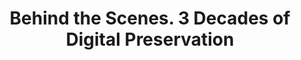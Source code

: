 ---
abstract: null
creators:
- Barbara Sierman
date: null
document_url: https://osf.io/download/hux6j/
grand_parent: iPRES
institutions:
- Digitalpreservation.nl
keywords:
- dp history<br />dp community
landing_page_url: https://osf.io/khmu7/
language: eng
layout: publication
license: CC-BY 4.0 International
notes_url: null
parent: iPRES 2022
publication_type: poster
size: null
slides_url: https://osf.io/download/jb4yh/
source_name: iPRES:osf:khmu7
stream_url: https://osf.io/download/at65q/
title: Behind the Scenes. 3 Decades of Digital Preservation
year: 2022
---